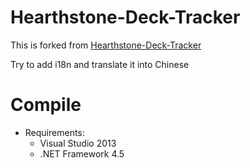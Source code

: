 Hearthstone-Deck-Tracker
========================
This is forked from [Hearthstone-Deck-Tracker](https://github.com/Epix37/Hearthstone-Deck-Tracker)

Try to add i18n and translate it into Chinese


Compile
=========
- Requirements:
  - Visual Studio 2013
  - .NET Framework 4.5



